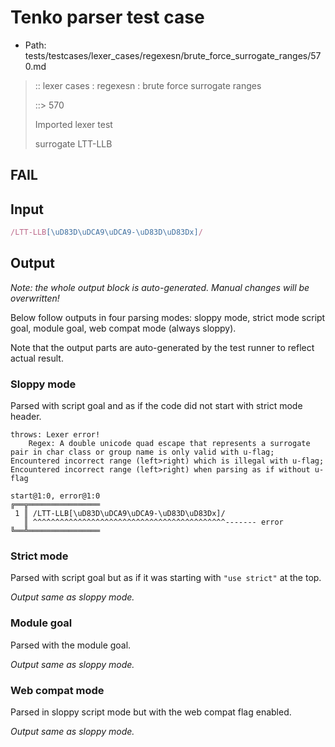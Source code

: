 # Tenko parser test case

- Path: tests/testcases/lexer_cases/regexesn/brute_force_surrogate_ranges/570.md

> :: lexer cases : regexesn : brute force surrogate ranges
>
> ::> 570
>
> Imported lexer test
>
> surrogate LTT-LLB

## FAIL

## Input

`````js
/LTT-LLB[\uD83D\uDCA9\uDCA9-\uD83D\uD83Dx]/
`````

## Output

_Note: the whole output block is auto-generated. Manual changes will be overwritten!_

Below follow outputs in four parsing modes: sloppy mode, strict mode script goal, module goal, web compat mode (always sloppy).

Note that the output parts are auto-generated by the test runner to reflect actual result.

### Sloppy mode

Parsed with script goal and as if the code did not start with strict mode header.

`````
throws: Lexer error!
    Regex: A double unicode quad escape that represents a surrogate pair in char class or group name is only valid with u-flag; Encountered incorrect range (left>right) which is illegal with u-flag; Encountered incorrect range (left>right) when parsing as if without u-flag

start@1:0, error@1:0
╔══╦════════════════
 1 ║ /LTT-LLB[\uD83D\uDCA9\uDCA9-\uD83D\uD83Dx]/
   ║ ^^^^^^^^^^^^^^^^^^^^^^^^^^^^^^^^^^^^^^^^^^^------- error
╚══╩════════════════

`````

### Strict mode

Parsed with script goal but as if it was starting with `"use strict"` at the top.

_Output same as sloppy mode._

### Module goal

Parsed with the module goal.

_Output same as sloppy mode._

### Web compat mode

Parsed in sloppy script mode but with the web compat flag enabled.

_Output same as sloppy mode._
